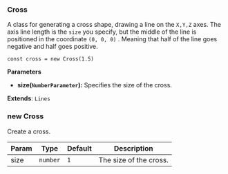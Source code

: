 <a name="Cross"></a>

### Cross 
A class for generating a cross shape, drawing a line on the `X,Y,Z` axes.
The axis line length is the `size` you specify, but the middle of the line is positioned in the coordinate `(0, 0, 0)` .
Meaning that half of the line goes negative and half goes positive.

```
const cross = new Cross(1.5)
```

**Parameters**
* **size(`NumberParameter`):** Specifies the size of the cross.


**Extends**: <code>Lines</code>  
<a name="new_Cross_new"></a>

### new Cross
Create a cross.


| Param | Type | Default | Description |
| --- | --- | --- | --- |
| size | <code>number</code> | <code>1</code> | The size of the cross. |

